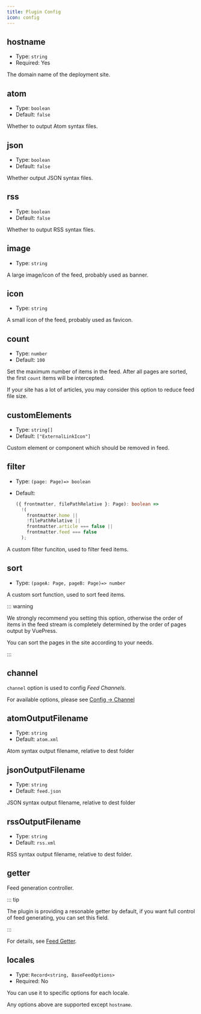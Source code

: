 ```yaml
---
title: Plugin Config
icon: config
---
```


## hostname

- Type: `string`
- Required: Yes

The domain name of the deployment site.

## atom

- Type: `boolean`
- Default: `false`

Whether to output Atom syntax files.

## json

- Type: `boolean`
- Default: `false`

Whether output JSON syntax files.

## rss

- Type: `boolean`
- Default: `false`

Whether to output RSS syntax files.

## image

- Type: `string`

A large image/icon of the feed, probably used as banner.

## icon

- Type: `string`

A small icon of the feed, probably used as favicon.

## count

- Type: `number`
- Default: `100`

Set the maximum number of items in the feed. After all pages are sorted, the first `count` items will be intercepted.

If your site has a lot of articles, you may consider this option to reduce feed file size.

## customElements

- Type: `string[]`
- Default: `["ExternalLinkIcon"]`

Custom element or component which should be removed in feed.

## filter

- Type: `(page: Page)=> boolean`
- Default:

  ```ts
  ({ frontmatter, filePathRelative }: Page): boolean =>
    !(
      frontmatter.home ||
      !filePathRelative ||
      frontmatter.article === false ||
      frontmatter.feed === false
    );
  ```

A custom filter funciton, used to filter feed items.

## sort

- Type: `(pageA: Page, pageB: Page)=> number`

A custom sort function, used to sort feed items.

::: warning

We strongly recommend you setting this option, otherwise the order of items in the feed stream is completely determined by the order of pages output by VuePress.

You can sort the pages in the site according to your needs.

:::

## channel

`channel` option is used to config _Feed Channels_.

For available options, please see [Config → Channel](channel.md)

## atomOutputFilename

- Type: `string`
- Default: `atom.xml`

Atom syntax output filename, relative to dest folder

## jsonOutputFilename

- Type: `string`
- Default: `feed.json`

JSON syntax output filename, relative to dest folder

## rssOutputFilename

- Type: `string`
- Default: `rss.xml`

RSS syntax output filename, relative to dest folder.

## getter

Feed generation controller.

::: tip

The plugin is providing a resonable getter by default, if you want full control of feed generating, you can set this field.

:::

For details, see [Feed Getter](./getter.md).

## locales

- Type: `Record<string, BaseFeedOptions>`
- Required: No

You can use it to specific options for each locale.

Any options above are supported except `hostname`.
